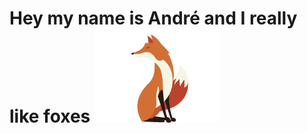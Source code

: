 # Hey my name is André and I really like foxes <img src="https://raw.githubusercontent.com/Unp1xelt/Unp1xelt/main/fox2.gif" width="200px" height="150px" />

